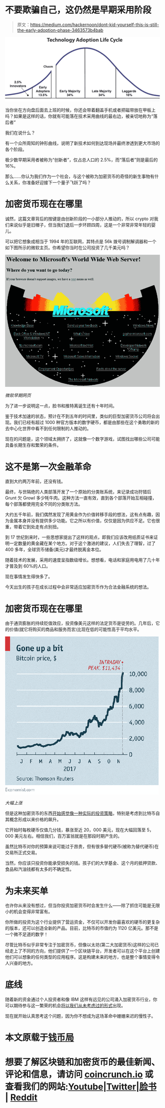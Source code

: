 # 不要欺骗自己，这仍然是早期采用阶段

> 原文：<https://medium.com/hackernoon/dont-kid-yourself-this-is-still-the-early-adoption-phase-3463573b4bab>

![](img/573a6baecd9f718a9534fedcc00181c4.png)

当你坐在方向盘后面去上班的时候，你还会带着翻盖手机或者把磁带放在甲板上吗？如果是这样的话，你就有可能落在技术采用曲线的最右边，被亲切地称为“落后者”

我们在说什么？

有一个众所周知的钟形曲线，说明了新技术如何到达现场并最终渗透到更大市场的各个阶段。

极少数早期采用者被称为“创新者”，仅占总人口的 2.5%，而“落后者”则是最后的 16%。

那么……你认为我们作为一个社会，与这个被称为加密货币的奇怪的新生事物有什么关系，你准备好迎接下一个量子飞跃了吗？

# 加密货币现在在哪里

诚然，这篇文章背后的按键是由创新阶段的一小部分人推动的，所以 crypto 对我们来说似乎是旧帽子，但当我们退后一步环顾四周，这是一个非常非常年轻的婴儿。

可以把它想象成相当于 1994 年的互联网，其特点是 56k 拨号调制解调器和一个如下图所示的微软主页。你希望你当时在公司投资了几千美元吗？

![](img/e572c8e85a028cd3b08f443ba9ee6a2a.png)

*微软早期网页*

为了进一步说明这一点，脸书和推特离诞生还有十年时间。

鉴于技术加速的状态，预计在不到五年的时间里，类似的巨型加密货币公司将会出现。我们已经有超过 1000 种官方版本的数字硬币，都是由那些在这个勇敢的新的去中心化世界中看不到任何限制的人推动的。

现在的问题是，这个领域太拥挤了，这就像一个数字游戏，试图找出哪些公司可能具备长期生存和繁荣的条件。

# 这不是第一次金融革命

直到大约两万年前，还没有钱。

最终，与世隔绝的人类部落开发了一个原始的分类账系统，来记录成功狩猎后 Grunt 欠 Growl 多少牦牛肉。这种方法一直有效，直到各个部落开始互相碰撞，每个部落都使用完全不同的分类账方法。

大约五千年前，我们偶然发现了用黄金作为价值转移手段的想法，这有点有趣，因为金属本身并没有提供多少功能。它之所以有价值，仅仅是因为供应不足。它也很重，带着它到处走有点别扭。

到 17 世纪到来时，一些思想家提出了这样的观点，即我们应该改用纸质证书来证明一定数量的黄金藏在某个地方。对于这个激进的建议，人们失去了理智，过了 400 多年，全球货币储备(美元)才最终脱离金本位。

随着技术的发展，采用的速度呈指数级增长。想想看，电话和家庭用电用了几十年才普及到 60%的人口。

现在事情发生得快多了。

今天出生的孩子在成长过程中会非常适应加密货币作为合法金融系统的想法。

# 加密货币现在在哪里

由于通货膨胀的持续贬值效应，投资像美元这样的法定货币是徒劳的。几年后，它的价值(就它将购买的商品和服务而言)比现在低的可能性高于平均水平。

![](img/cc45ec211e685aa4ed5bc2f207a5f748.png)

*大幅上涨*

但是这种加密货币的东西[开始感觉像一种实际的投资策略](https://www.youtube.com/watch?v=lJlFWTyW_BY&t=2977s)，特别是考虑到比特币自其概念形成以来价格的飙升。

它开始时每枚硬币仅值几分钱，暴涨至近 20，000 美元，现在大幅回落至 5，000 美元左右。相信我们，百万富翁就是在那段时期产生的。

虽然比特币对你的预算来说可能过于昂贵，但有很多替代硬币(被称为替代硬币)在交易所正式交易。

当然，你应该只投资你能承受损失的钱。孩子们的大学基金、这个月的抵押贷款、食品和汽油钱都有太多的不确定性。

# 为未来买单

也许你从来没有想过，但当你投资加密货币时会发生什么——除了抓住可能是无限小的机会变得非常富有。

你所做的投资为这个行业提供了营运资金，不仅可以开发你最喜欢的硬币的更复杂的版本，还可以创造全新的产品。目前，比特币的市值约为 1120 亿美元。那不是一个微不足道的数字！

尽管比特币似乎非常专注于加密货币，但像以太坊(第二大加密货币)这样的公司已经走上了不同的方向，他们提供了一个区块链平台，开发者可以在这个平台上创建他们可以想象的任何类型的应用程序。这是构建未来的地方，也是整个事情变得令人兴奋的地方。

# 底线

随着新的资金通过个人投资者和像 IBM 这样有远见的公司涌入加密货币行业，你可以期待参与这一繁荣的机会[将以我们从未考虑过的形式](https://coincrunch.io/5-predictions-for-our-security-token-future/)出现。

现在就开始认真思考这个问题，因为你不想成为这场革命中姗姗来迟的慢性子。

# 本文原载于[钱币局](https://www.coinbureau.com/adoption/still-early-adoption-phase/)

# 想要了解区块链和加密货币的最佳新闻、评论和信息，请访问 [coincrunch.io](https://coincrunch.io) 或查看我们的网站:[Youtube](https://www.youtube.com/channel/UCXyrBCWaRJzHfOtnWaR47Qw)|[Twitter](https://twitter.com/coincrunchio)|[脸书](https://www.facebook.com/realcoincrunch/) | [Reddit](https://www.reddit.com/user/coincrunchio)